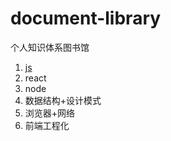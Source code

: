 # document-library
个人知识体系图书馆
1. [js](https://github.com/lvpangpang/document-library/tree/main/js)
2. react
3. node
4. 数据结构+设计模式
5. 浏览器+网络
6. 前端工程化
